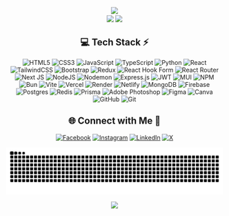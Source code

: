 <!-- Stats -->
<div align="center">
  <img src="https://github-readme-stats.vercel.app/api?username=avijit07x&theme=aura&hide_border=true&include_all_commits=true&count_private=ture" width="55%" /> </br>
  <img src="https://github-readme-streak-stats.herokuapp.com/?user=avijit07x&theme=aura&hide_border=true" width="50%" />
  <img src="https://github-readme-stats.vercel.app/api/top-langs/?username=avijit07x&theme=aura&hide_border=true&include_all_commits=true&count_private=true&layout=compact" width="36%" /> </br>
</div>

<!-- Tech Stack -->
<div align="center">
  
## 💻 Tech Stack ⚡
![HTML5](https://img.shields.io/badge/html5-%23E34F26.svg?style=for-the-badge&logo=html5&logoColor=white) ![CSS3](https://img.shields.io/badge/css3-%231572B6.svg?style=for-the-badge&logo=css3&logoColor=white) ![JavaScript](https://img.shields.io/badge/javascript-%23323330.svg?style=for-the-badge&logo=javascript&logoColor=%23F7DF1E) ![TypeScript](https://img.shields.io/badge/typescript-%23007ACC.svg?style=for-the-badge&logo=typescript&logoColor=white) ![Python](https://img.shields.io/badge/python-3670A0?style=for-the-badge&logo=python&logoColor=ffdd54) ![React](https://img.shields.io/badge/react-%2320232a.svg?style=for-the-badge&logo=react&logoColor=%2361DAFB) ![TailwindCSS](https://img.shields.io/badge/tailwindcss-%2338B2AC.svg?style=for-the-badge&logo=tailwind-css&logoColor=white) ![Bootstrap](https://img.shields.io/badge/bootstrap-%238511FA.svg?style=for-the-badge&logo=bootstrap&logoColor=white) ![Redux](https://img.shields.io/badge/redux-%23593d88.svg?style=for-the-badge&logo=redux&logoColor=white) ![React Hook Form](https://img.shields.io/badge/React%20Hook%20Form-%23EC5990.svg?style=for-the-badge&logo=reacthookform&logoColor=white) ![React Router](https://img.shields.io/badge/React_Router-CA4245?style=for-the-badge&logo=react-router&logoColor=white) ![Next JS](https://img.shields.io/badge/Next-black?style=for-the-badge&logo=next.js&logoColor=white) ![NodeJS](https://img.shields.io/badge/node.js-6DA55F?style=for-the-badge&logo=node.js&logoColor=white) ![Nodemon](https://img.shields.io/badge/NODEMON-%23323330.svg?style=for-the-badge&logo=nodemon&logoColor=%BBDEAD) ![Express.js](https://img.shields.io/badge/express.js-%23404d59.svg?style=for-the-badge&logo=express&logoColor=%2361DAFB) ![JWT](https://img.shields.io/badge/JWT-black?style=flat-square&logo=JSON%20web%20tokens) ![MUI](https://img.shields.io/badge/MUI-%230081CB.svg?style=for-the-badge&logo=mui&logoColor=white) ![NPM](https://img.shields.io/badge/NPM-%23CB3837.svg?style=for-the-badge&logo=npm&logoColor=white) ![Bun](https://img.shields.io/badge/Bun-%23000000.svg?style=for-the-badge&logo=bun&logoColor=white) ![Vite](https://img.shields.io/badge/vite-%23646CFF.svg?style=for-the-badge&logo=vite&logoColor=white) ![Vercel](https://img.shields.io/badge/vercel-%23000000.svg?style=for-the-badge&logo=vercel&logoColor=white) ![Render](https://img.shields.io/badge/Render-%46E3B7.svg?style=for-the-badge&logo=render&logoColor=white) ![Netlify](https://img.shields.io/badge/netlify-%23000000.svg?style=for-the-badge&logo=netlify&logoColor=#00C7B7) ![MongoDB](https://img.shields.io/badge/MongoDB-%234ea94b.svg?style=for-the-badge&logo=mongodb&logoColor=white) ![Firebase](https://img.shields.io/badge/firebase-a08021?style=for-the-badge&logo=firebase&logoColor=ffcd34) ![Postgres](https://img.shields.io/badge/postgres-%23316192.svg?style=for-the-badge&logo=postgresql&logoColor=white) ![Redis](https://img.shields.io/badge/redis-%23DD0031.svg?style=for-the-badge&logo=redis&logoColor=white) ![Prisma](https://img.shields.io/badge/Prisma-3982CE?style=for-the-badge&logo=Prisma&logoColor=white) ![Adobe Photoshop](https://img.shields.io/badge/adobe%20photoshop-%2331A8FF.svg?style=for-the-badge&logo=adobe%20photoshop&logoColor=white) ![Figma](https://img.shields.io/badge/figma-%23F24E1E.svg?style=for-the-badge&logo=figma&logoColor=white) ![Canva](https://img.shields.io/badge/Canva-%2300C4CC.svg?style=for-the-badge&logo=Canva&logoColor=white) ![GitHub](https://img.shields.io/badge/github-%23121011.svg?style=for-the-badge&logo=github&logoColor=white) ![Git](https://img.shields.io/badge/git-%23F05033.svg?style=for-the-badge&logo=git&logoColor=white)

</div>

<!-- Social connections -->
<div align="center">

## 🌐 Connect with Me 🍬

[![Facebook](https://img.shields.io/badge/Facebook-%231877F2.svg?logo=Facebook&logoColor=white)](https://facebook.com/Avijit07x) [![Instagram](https://img.shields.io/badge/Instagram-%23E4405F.svg?logo=Instagram&logoColor=white)](https://instagram.com/_ig_avijit) [![LinkedIn](https://img.shields.io/badge/LinkedIn-%230077B5.svg?logo=linkedin&logoColor=white)](https://linkedin.com/in/avijit07x) [![X](https://img.shields.io/badge/X-black.svg?logo=X&logoColor=white)](https://x.com/Avijit07x)

</div>


<picture>
  <source media="(prefers-color-scheme: dark)" srcset="https://raw.githubusercontent.com/avijit07x/avijit07x/output/github-snake-dark.svg" />
  <source media="(prefers-color-scheme: light)" srcset="https://raw.githubusercontent.com/avijit07x/avijit07x/output/github-snake.svg" />
  <img alt="github-snake" src="https://raw.githubusercontent.com/avijit07x/avijit07x/output/github-snake.svg" />
</picture>

<!-- Visit Counter -->
<div align="center">
  
  [![](https://visitcount.itsvg.in/api?id=Venkey-doki&icon=10&color=6)](https://visitcount.itsvg.in)
</div>
